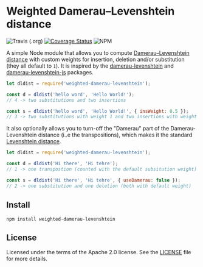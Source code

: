 # Weighted Damerau–Levenshtein distance

![Travis (.org)](https://img.shields.io/travis/mrshu/node-weighted-damerau-levenshtein) [![Coverage Status](https://coveralls.io/repos/github/mrshu/node-weighted-damerau-levenshtein/badge.svg?branch=master)](https://coveralls.io/github/mrshu/node-weighted-damerau-levenshtein?branch=master) ![NPM](https://img.shields.io/npm/l/weighted-damerau-levenshtein)

A simple Node module that allows you to compute [Damerau–Levenshtein
distance](https://en.wikipedia.org/wiki/Damerau%E2%80%93Levenshtein_distance)
with custom weights for insertion, deletion and/or substitution (they all
default to `1`). It is inspired by the
[damerau-levenshtein](https://github.com/tad-lispy/node-damerau-levenshtein)
and
[damerau-levenshtein-js](https://github.com/fabvalaaah/damerau-levenshtein-js)
packages.

```js
let dldist = require('weighted-damerau-levenshtein');

const d = dldist('hello word', 'Hello World!');
// 4 -> two substitutions and two insertions

const s = dldist('hello word', 'Hello World!', { insWeight: 0.5 });
// 3 -> two substitutions with weight 1 and two insertions with weight 0.5

```

It also optionally allows you to turn-off the "Damerau" part of the
Damerau-Levenshtein distance (i..e the transpositions), which makes it the
standard [Levenshtein distance](https://en.wikipedia.org/wiki/Levenshtein_distance).

```js
let dldist = require('weighted-damerau-levenshtein');

const d = dldist('Hi there', 'Hi tehre');
// 1 -> one transpostion (counted with the default subsitution weight)

const s = dldist('Hi there', 'Hi tehre', { useDamerau: false });
// 2 -> one substitution and one deletion (both with default weight)

```

Install
-------

    npm install weighted-damerau-levenshtein


License
-------

Licensed under the terms of the Apache 2.0 license. See the
[LICENSE](./LICENSE) file for more details.
